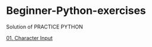 # Beginner-Python-exercises
Solution of PRACTICE PYTHON

[01. Character Input](http://www.practicepython.org/exercise/2014/01/29/01-character-input.html)

